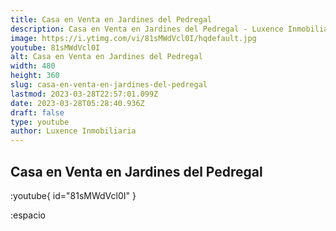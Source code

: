 ```yaml
---
title: Casa en Venta en Jardines del Pedregal
description: Casa en Venta en Jardines del Pedregal - Luxence Inmobiliaria
image: https://i.ytimg.com/vi/81sMWdVcl0I/hqdefault.jpg
youtube: 81sMWdVcl0I
alt: Casa en Venta en Jardines del Pedregal
width: 480
height: 360
slug: casa-en-venta-en-jardines-del-pedregal
lastmod: 2023-03-28T22:57:01.099Z
date: 2023-03-28T05:28:40.936Z
draft: false
type: youtube
author: Luxence Inmobiliaria
---
```


## Casa en Venta en Jardines del Pedregal

:youtube{ id="81sMWdVcl0I" } 

:espacio